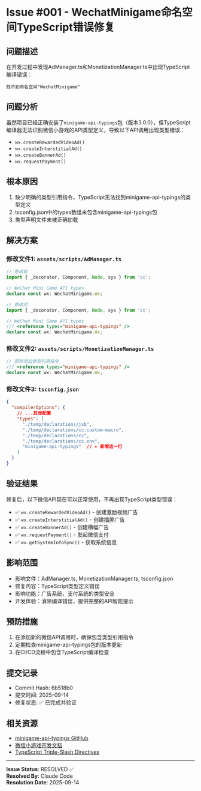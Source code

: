 # Issue #001 - WechatMinigame命名空间TypeScript错误修复

## 问题描述
在开发过程中发现AdManager.ts和MonetizationManager.ts中出现TypeScript编译错误：
```
找不到命名空间"WechatMinigame"
```

## 问题分析
虽然项目已经正确安装了`minigame-api-typings`包（版本3.0.0），但TypeScript编译器无法识别微信小游戏的API类型定义，导致以下API调用出现类型错误：
- `wx.createRewardedVideoAd()`
- `wx.createInterstitialAd()`
- `wx.createBannerAd()`
- `wx.requestPayment()`

## 根本原因
1. 缺少明确的类型引用指令，TypeScript无法找到minigame-api-typings的类型定义
2. tsconfig.json中的types数组未包含minigame-api-typings包
3. 类型声明文件未被正确加载

## 解决方案

### 修改文件1: `assets/scripts/AdManager.ts`
```typescript
// 修改前
import { _decorator, Component, Node, sys } from 'cc';

// WeChat Mini Game API types
declare const wx: WechatMinigame.Wx;

// 修改后  
import { _decorator, Component, Node, sys } from 'cc';

// WeChat Mini Game API types
/// <reference types="minigame-api-typings" />
declare const wx: WechatMinigame.Wx;
```

### 修改文件2: `assets/scripts/MonetizationManager.ts`
```typescript
// 同样添加类型引用指令
/// <reference types="minigame-api-typings" />
declare const wx: WechatMinigame.Wx;
```

### 修改文件3: `tsconfig.json`
```json
{
  "compilerOptions": {
    // ...其他配置
    "types": [
      "./temp/declarations/jsb",
      "./temp/declarations/cc.custom-macro", 
      "./temp/declarations/cc",
      "./temp/declarations/cc.env",
      "minigame-api-typings"  // ← 新增这一行
    ]
  }
}
```

## 验证结果
修复后，以下微信API现在可以正常使用，不再出现TypeScript类型错误：
- ✅ `wx.createRewardedVideoAd()` - 创建激励视频广告
- ✅ `wx.createInterstitialAd()` - 创建插屏广告  
- ✅ `wx.createBannerAd()` - 创建横幅广告
- ✅ `wx.requestPayment()` - 发起微信支付
- ✅ `wx.getSystemInfoSync()` - 获取系统信息

## 影响范围
- 影响文件：AdManager.ts, MonetizationManager.ts, tsconfig.json
- 修复内容：TypeScript类型定义错误
- 影响功能：广告系统、支付系统的类型安全
- 开发体验：消除编译错误，提供完整的API智能提示

## 预防措施
1. 在添加新的微信API调用时，确保包含类型引用指令
2. 定期检查minigame-api-typings包的版本更新
3. 在CI/CD流程中包含TypeScript编译检查

## 提交记录
- Commit Hash: 6b518b0
- 提交时间: 2025-09-14
- 修复状态: ✅ 已完成并验证

## 相关资源
- [minigame-api-typings GitHub](https://github.com/wechat-miniprogram/minigame-api-typings)
- [微信小游戏开发文档](https://developers.weixin.qq.com/minigame/dev/)
- [TypeScript Triple-Slash Directives](https://www.typescriptlang.org/docs/handbook/triple-slash-directives.html)

---
**Issue Status**: RESOLVED ✅  
**Resolved By**: Claude Code  
**Resolution Date**: 2025-09-14